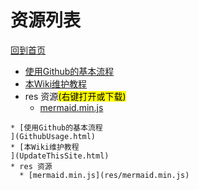
# 资源列表

[回到首页](https://charleechan.github.io/MyWiki)

* [使用Github的基本流程
](GithubUsage.html)
* [本Wiki维护教程
](UpdateThisSite.html)
* res 资源<mark>(右键打开或下载)</mark>
  * [mermaid.min.js](res/mermaid.min.js)


```mind:height=300,title=内容概要,color
* [使用Github的基本流程
](GithubUsage.html)
* [本Wiki维护教程
](UpdateThisSite.html)
* res 资源
  * [mermaid.min.js](res/mermaid.min.js)
```

